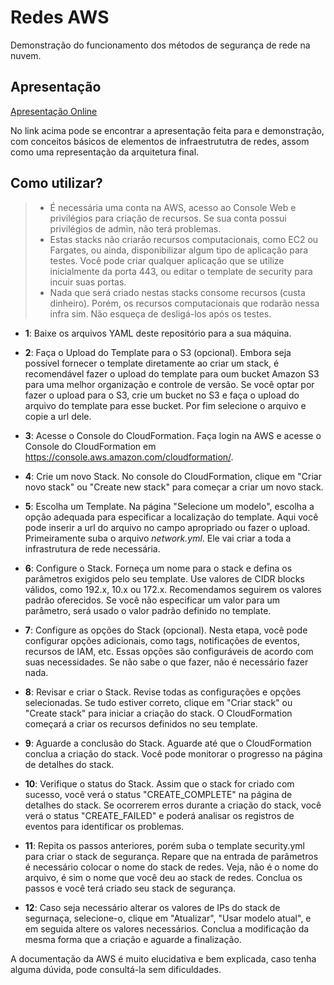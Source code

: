 # Redes AWS

Demonstração do funcionamento dos métodos de segurança de rede na nuvem. 

## Apresentação

[Apresentação Online](https://gamma.app/docs/Infraestrutura-AWS-Cloud-kpn8ob0f367zrbe?mode=doc)

No link acima pode se encontrar a apresentação feita para e demonstração, com conceitos básicos de elementos de infraestrututra de redes, assom como uma representação da arquitetura final.

## Como utilizar?

> * É necessária uma conta na AWS, acesso ao Console Web e privilégios para criação de recursos. Se sua conta possui privilégios de admin, não terá problemas.
> * Estas stacks não criarão recursos computacionais, como EC2 ou Fargates, ou ainda, disponibilizar algum tipo de aplicação para testes. Você pode criar qualquer aplicação que se utilize inicialmente da porta 443, ou editar o template de security para incuir suas portas. 
> * Nada que será criado nestas stacks consome recursos (custa dinheiro). Porém, os recursos computacionais que rodarão nessa infra sim. Não esqueça de desligá-los após os testes.

- **1**: Baixe os arquivos YAML deste repositório para a sua máquina.

- **2**: Faça o Upload do Template para o S3 (opcional). 
Embora seja possível fornecer o template diretamente ao criar um stack, é recomendável fazer o upload do template para oum bucket Amazon S3 para uma melhor organização e controle de versão. Se você optar por fazer o upload para o S3, crie um bucket no S3 e faça o upload do arquivo do template para esse bucket. Por fim selecione o arquivo e copie a url dele. 

- **3**: Acesse o Console do CloudFormation. 
Faça login na AWS e acesse o Console do CloudFormation em https://console.aws.amazon.com/cloudformation/.

- **4**: Crie um novo Stack.
No console do CloudFormation, clique em "Criar novo stack" ou "Create new stack" para começar a criar um novo stack.

- **5**: Escolha um Template.
Na página "Selecione um modelo", escolha a opção adequada para especificar a localização do template. Aqui você pode inserir a url do arquivo no campo apropriado ou fazer o upload. Primeiramente suba o arquivo *network.yml*. Ele vai criar a toda a infrastrutura de rede necessária.

- **6**: Configure o Stack.
Forneça um nome para o stack e defina os parâmetros exigidos pelo seu template. Use valores de CIDR blocks válidos, como 192.x, 10.x ou 172.x. Recomendamos seguirem os valores padrão oferecidos. Se você não especificar um valor para um parâmetro, será usado o valor padrão definido no template.

- **7**: Configure as opções do Stack (opcional).
Nesta etapa, você pode configurar opções adicionais, como tags, notificações de eventos, recursos de IAM, etc. Essas opções são configuráveis de acordo com suas necessidades. Se não sabe o que fazer, não é necessário fazer nada.

- **8**: Revisar e criar o Stack.
Revise todas as configurações e opções selecionadas. Se tudo estiver correto, clique em "Criar stack" ou "Create stack" para iniciar a criação do stack. O CloudFormation começará a criar os recursos definidos no seu template.

- **9**: Aguarde a conclusão do Stack.
Aguarde até que o CloudFormation conclua a criação do stack. Você pode monitorar o progresso na página de detalhes do stack.

- **10**: Verifique o status do Stack.
Assim que o stack for criado com sucesso, você verá o status "CREATE_COMPLETE" na página de detalhes do stack. Se ocorrerem erros durante a criação do stack, você verá o status "CREATE_FAILED" e poderá analisar os registros de eventos para identificar os problemas.

- **11**: Repita os passos anteriores, porém suba o template security.yml para criar o stack de segurança. Repare que na entrada de parâmetros é necessário colocar o nome do stack de redes. Veja, não é o nome do arquivo, é sim o nome que você deu ao stack de redes. Conclua os passos e você terá criado seu stack de segurança.

- **12**: Caso seja necessário alterar os valores de IPs do stack de segurnaça, selecione-o, clique em "Atualizar", "Usar modelo atual", e em seguida altere os valores necessários. Conclua a modificação da mesma forma que a criação e aguarde a finalização.

A documentação da AWS é muito elucidativa e bem explicada, caso tenha alguma dúvida, pode consultá-la sem dificuldades.